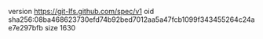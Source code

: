 version https://git-lfs.github.com/spec/v1
oid sha256:08ba468623730efd74b92bed7012aa5a47fcb1099f343455264c24ae7e297bfb
size 1630
